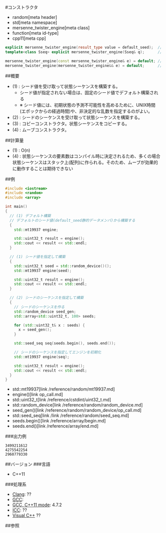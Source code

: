 #コンストラクタ
* random[meta header]
* std[meta namespace]
* mersenne_twister_engine[meta class]
* function[meta id-type]
* cpp11[meta cpp]

```cpp
explicit mersenne_twister_engine(result_type value = default_seed);  // (1)
template<class Sseq> explicit mersenne_twister_engine(Sseq& q);      // (2)

mersenne_twister_engine(const mersenne_twister_engine& e) = default; // (3)
mersenne_twister_engine(mersenne_twister_engine&& e) = default;      // (4)
```

##概要
- (1) : シード値を受け取って状態シーケンスを構築する。
    - シード値が指定されない場合は、固定のシード値でデフォルト構築される
    - ※ シード値には、初期状態の予測不可能性を高めるために、UNIX時間(エポックからの経過時間)や、非決定的な乱数を指定するのがよい。
- (2) : シードのシーケンスを受け取って状態シーケンスを構築する。
- (3) : コピーコンストラクタ。状態シーケンスをコピーする。
- (4) : ムーブコンストラクタ。


##計算量
- (1) : O(n)
- (4) : 状態シーケンスの要素数はコンパイル時に決定されるため、多くの場合状態シーケンスはスタック上(配列)に作られる。そのため、ムーブが効果的に動作することは期待できない


##例
```cpp
#include <iostream>
#include <random>
#include <array>

int main()
{
  // (1) デフォルト構築
  // デフォルトのシード値(default_seed静的データメンバ)から構築する
  {
    std::mt19937 engine;

    std::uint32_t result = engine();
    std::cout << result << std::endl;
  }

  // (1) シード値を指定して構築
  {
    std::uint32_t seed = std::random_device()();
    std::mt19937 engine(seed);

    std::uint32_t result = engine();
    std::cout << result << std::endl;
  }

  // (2) シードのシーケンスを指定して構築
  {
    // シードのシーケンスを作る
    std::random_device seed_gen;
    std::array<std::uint32_t, 100> seeds;

    for (std::uint32_t& x : seeds) {
      x = seed_gen();
    }

    std::seed_seq seq(seeds.begin(), seeds.end());

    // シードのシーケンスを指定してエンジンを初期化
    std::mt19937 engine(seq);

    std::uint32_t result = engine();
    std::cout << result << std::endl;
  }
}
```
* std::mt19937[link /reference/random/mt19937.md]
* engine()[link op_call.md]
* std::uint32_t[link /reference/cstdint/uint32_t.md]
* std::random_device[link /reference/random/random_device.md]
* seed_gen()[link /reference/random/random_device/op_call.md]
* std::seed_seq[link /link /reference/random/seed_seq.md]
* seeds.begin()[link /reference/array/begin.md]
* seeds.end()[link /reference/array/end.md]

###出力例
```
3499211612
4275542254
2960779330
```

##バージョン
###言語
- C++11

###処理系
- [Clang](/implementation.md#clang): ??
- [GCC](/implementation.md#gcc): 
- [GCC, C++11 mode](/implementation.md#gcc): 4.7.2
- [ICC](/implementation.md#icc): ??
- [Visual C++](/implementation.md#visual_cpp) ??


##参照


